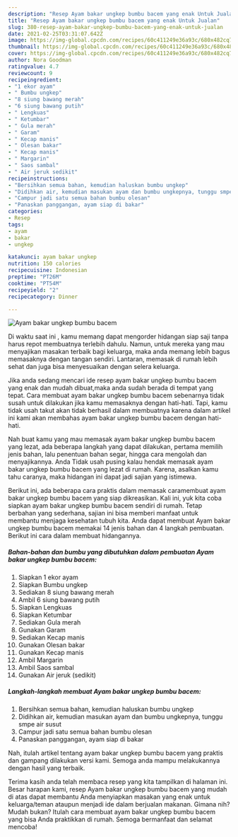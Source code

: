 ```yaml
---
description: "Resep Ayam bakar ungkep bumbu bacem yang enak Untuk Jualan"
title: "Resep Ayam bakar ungkep bumbu bacem yang enak Untuk Jualan"
slug: 380-resep-ayam-bakar-ungkep-bumbu-bacem-yang-enak-untuk-jualan
date: 2021-02-25T03:31:07.642Z
image: https://img-global.cpcdn.com/recipes/60c411249e36a93c/680x482cq70/ayam-bakar-ungkep-bumbu-bacem-foto-resep-utama.jpg
thumbnail: https://img-global.cpcdn.com/recipes/60c411249e36a93c/680x482cq70/ayam-bakar-ungkep-bumbu-bacem-foto-resep-utama.jpg
cover: https://img-global.cpcdn.com/recipes/60c411249e36a93c/680x482cq70/ayam-bakar-ungkep-bumbu-bacem-foto-resep-utama.jpg
author: Nora Goodman
ratingvalue: 4.7
reviewcount: 9
recipeingredient:
- "1 ekor ayam"
- " Bumbu ungkep"
- "8 siung bawang merah"
- "6 siung bawang putih"
- " Lengkuas"
- " Ketumbar"
- " Gula merah"
- " Garam"
- " Kecap manis"
- " Olesan bakar"
- " Kecap manis"
- " Margarin"
- " Saos sambal"
- " Air jeruk sedikit"
recipeinstructions:
- "Bersihkan semua bahan, kemudian haluskan bumbu ungkep"
- "Didihkan air, kemudian masukan ayam dan bumbu ungkepnya, tunggu smpe air susut"
- "Campur jadi satu semua bahan bumbu olesan"
- "Panaskan panggangan, ayam siap di bakar"
categories:
- Resep
tags:
- ayam
- bakar
- ungkep

katakunci: ayam bakar ungkep 
nutrition: 150 calories
recipecuisine: Indonesian
preptime: "PT26M"
cooktime: "PT54M"
recipeyield: "2"
recipecategory: Dinner

---
```



![Ayam bakar ungkep bumbu bacem](https://img-global.cpcdn.com/recipes/60c411249e36a93c/680x482cq70/ayam-bakar-ungkep-bumbu-bacem-foto-resep-utama.jpg)

Di waktu  saat ini , kamu memang dapat mengorder hidangan siap saji tanpa harus repot membuatnya terlebih dahulu. Namun, untuk mereka yang mau menyajikan masakan terbaik bagi keluarga, maka anda memang lebih bagus memasaknya dengan tangan sendiri. Lantaran, memasak di rumah lebih sehat dan juga bisa menyesuaikan dengan selera keluarga.

Jika anda sedang mencari ide resep ayam bakar ungkep bumbu bacem yang enak dan mudah dibuat,maka anda sudah berada di tempat yang tepat. Cara membuat ayam bakar ungkep bumbu bacem  sebenarnya tidak susah untuk dilakukan jika kamu memasaknya dengan hati-hati. Tapi, kamu tidak usah takut akan tidak berhasil dalam membuatnya 
karena dalam artikel ini kami akan membahas ayam bakar ungkep bumbu bacem dengan hati-hati.  



Nah buat kamu yang mau memasak ayam bakar ungkep bumbu bacem yang lezat, ada beberapa langkah yang dapat dilakukan, pertama memilih jenis bahan, lalu penentuan bahan segar, hingga cara mengolah dan menyajikannya. Anda Tidak usah pusing kalau hendak memasak ayam bakar ungkep bumbu bacem yang lezat di rumah. Karena, asalkan kamu  tahu caranya, maka hidangan ini dapat jadi sajian yang istimewa.

Berikut ini, ada beberapa cara praktis  dalam memasak caramembuat ayam bakar ungkep bumbu bacem yang siap dikreasikan. Kali ini, yuk kita coba siapkan ayam bakar ungkep bumbu bacem sendiri di rumah. Tetap berbahan yang sederhana, sajian ini bisa memberi manfaat untuk membantu menjaga kesehatan tubuh kita. Anda dapat membuat Ayam bakar ungkep bumbu bacem memakai 14 jenis bahan dan 4 langkah pembuatan. Berikut ini cara dalam membuat hidangannya.

<!--inarticleads1-->

##### Bahan-bahan dan bumbu yang dibutuhkan dalam pembuatan Ayam bakar ungkep bumbu bacem:

1. Siapkan 1 ekor ayam
1. Siapkan  Bumbu ungkep
1. Sediakan 8 siung bawang merah
1. Ambil 6 siung bawang putih
1. Siapkan  Lengkuas
1. Siapkan  Ketumbar
1. Sediakan  Gula merah
1. Gunakan  Garam
1. Sediakan  Kecap manis
1. Gunakan  Olesan bakar
1. Gunakan  Kecap manis
1. Ambil  Margarin
1. Ambil  Saos sambal
1. Gunakan  Air jeruk (sedikit)




<!--inarticleads2-->

##### Langkah-langkah membuat Ayam bakar ungkep bumbu bacem:

1. Bersihkan semua bahan, kemudian haluskan bumbu ungkep
1. Didihkan air, kemudian masukan ayam dan bumbu ungkepnya, tunggu smpe air susut
1. Campur jadi satu semua bahan bumbu olesan
1. Panaskan panggangan, ayam siap di bakar




Nah, itulah artikel tentang  ayam bakar ungkep bumbu bacem  yang praktis dan gampang dilakukan versi kami. Semoga anda mampu melakukannya dengan hasil yang terbaik. 

Terima kasih anda telah membaca resep yang kita tampilkan di halaman ini. Besar harapan kami, resep  Ayam bakar ungkep bumbu bacem yang mudah di atas dapat membantu Anda menyiapkan masakan yang enak untuk keluarga/teman ataupun menjadi ide dalam berjualan makanan. Gimana nih? Mudah bukan? Itulah cara membuat ayam bakar ungkep bumbu bacem yang bisa Anda praktikkan di rumah. Semoga bermanfaat dan selamat mencoba!

